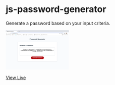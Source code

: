 # js-password-generator
Generate a password based on your input criteria. 

<img src="./Assets/screen-shot.png" alt="Password generator page screen-shot" style="width: 200px;" />

[View Live](https://hagenderouen.github.io/js-password-generator/)
